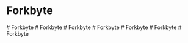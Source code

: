 ﻿# Forkbyte

#   F o r k b y t e  
 #   F o r k b y t e  
 #   F o r k b y t e  
 #   F o r k b y t e  
 #   F o r k b y t e  
 #   F o r k b y t e  
 #   F o r k b y t e  
 